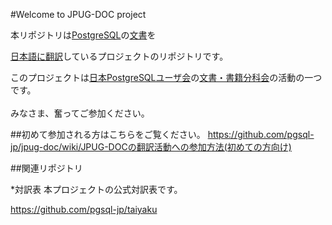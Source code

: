 #Welcome to JPUG-DOC project

本リポジトリは[PostgreSQL](http://www.postgresql.org/)の[文書](http://www.postgresql.org/docs/manuals/)を

[日本語に翻訳](http://www.postgresql.jp/document/)しているプロジェクトのリポジトリです。

このプロジェクトは[日本PostgreSQLユーザ会](http://www.postgresql.jp/)の[文書・書籍分科会](http://www.postgresql.jp/wg/jpugdoc/)の活動の一つです。<br><br>みなさま、奮ってご参加ください。


##初めて参加される方はこちらをご覧ください。
https://github.com/pgsql-jp/jpug-doc/wiki/JPUG-DOCの翻訳活動への参加方法(初めての方向け)

##関連リポジトリ

*対訳表
本プロジェクトの公式対訳表です。

https://github.com/pgsql-jp/taiyaku


